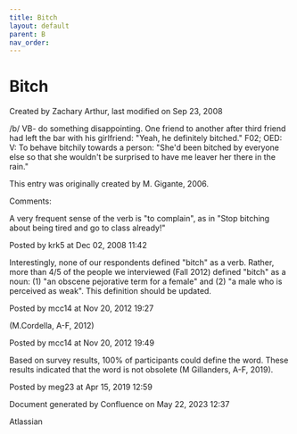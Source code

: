 ```yaml
---
title: Bitch
layout: default
parent: B
nav_order:
---
```


# Bitch

Created by  Zachary Arthur, last modified on Sep 23, 2008

/b/ VB- do something disappointing. One friend to another after third friend had left the bar with his girlfriend: &quot;Yeah, he definitely bitched.&quot; F02; OED: V: To behave bitchily towards a person: &quot;She'd been bitched by everyone else so that she wouldn't be surprised to have me leaver her there in the rain.&quot; 

This entry was originally created by M. Gigante, 2006.

Comments:

A very frequent sense of the verb is &quot;to complain&quot;, as in &quot;Stop bitching about being tired and go to class already!&quot;

Posted by krk5 at Dec 02, 2008 11:42

Interestingly, none of our respondents defined &quot;bitch&quot; as a verb. Rather, more than 4/5 of the people we interviewed (Fall 2012) defined &quot;bitch&quot; as a noun: (1) &quot;an obscene pejorative term for a female&quot; and (2) &quot;a male who is perceived as weak&quot;. This definition should be updated. 

Posted by mcc14 at Nov 20, 2012 19:27

(M.Cordella, A-F, 2012)

Posted by mcc14 at Nov 20, 2012 19:49

Based on survey results, 100% of participants could define the word. These results indicated that the word is not obsolete (M Gillanders, A-F, 2019).

Posted by meg23 at Apr 15, 2019 12:59

Document generated by Confluence on May 22, 2023 12:37

Atlassian
